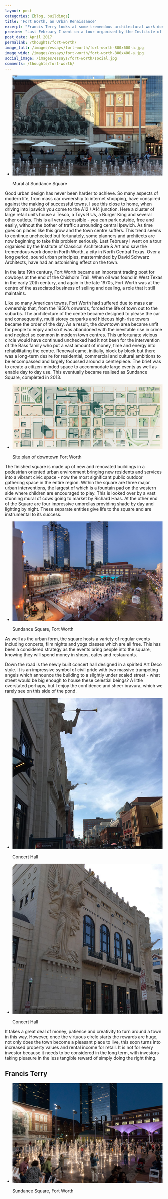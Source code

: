 ```yaml
---
layout: post
categories: [blog, buildings]
title: 'Fort Worth, an Urban Renaissance'
excerpt: "Francis Terry looks at some tremendous architectural work done in Forth Worth, a city in North Central Texas"
preview: "Last February I went on a tour organised by the Institute of Classical Architecture & Art and saw the tremendous work done in Forth Worth, a city in North Central Texas. Over a long period, sound urban principles have had an astonishing effect on the town..."
post_date: April 2017
permalink: /thoughts/fort-worth/
image_tall: /images/essays/fort-worth/fort-worth-800x600-a.jpg
image_wide: /images/essays/fort-worth/fort-worth-800x400-a.jpg
social_image: /images/essays/fort-worth/social.jpg
comments: /thoughts/fort-worth/
---
```


<ul class="list">
<li class="full">
<img class="full" src="/images/essays/fort-worth/thumbs/fort-worth-1.jpg" alt="Mural at Sundance Square" />
<p class="caption">Mural at Sundance Square</p>
</li>
</ul>

<p>
Good urban design has never been harder to achieve. So many aspects of modern life, from mass car ownership to internet shopping, have conspired against the making of successful towns. I see this close to home, when driving into Ipswich you come to the A12 / A14 junction. Here a cluster of large retail units house a Tesco, a Toys R Us, a Burger King and several other outlets. This is all very accessible - you can park outside, free and easily, without the bother of traffic surrounding central Ipswich. As time goes on places like this grow and the town centre suffers. This trend seems to continue unchecked but fortunately, some planners and architects are now beginning to take this problem seriously. Last February I went on a tour organised by the Institute of Classical Architecture & Art and saw the tremendous work done in Forth Worth, a city in North Central Texas. Over a long period, sound urban principles, masterminded by David Schwarz Architects, have had an astonishing effect on the town.
</p><p>
In the late 19th century, Fort Worth became an important trading post for cowboys at the end of the Chisholm Trail. When oil was found in West Texas in the early 20th century, and again in the late 1970s, Fort Worth was at the centre of the associated business of selling and dealing, a role that it still maintains. 
</p><p>
Like so many American towns, Fort Worth had suffered due to mass car ownership that, from the 1950’s onwards, forced the life of town out to the suburbs. The architecture of the centre became designed to please the car and consequently, multi storey carparks and hideous high-rise towers became the order of the day. As a result, the downtown area became unfit for people to enjoy and so it was abandoned with the inevitable rise in crime and neglect so common in modern town centres.  This unfortunate vicious circle would have continued unchecked had it not been for the intervention of the Bass family who put a vast amount of money, time and energy into rehabilitating the centre. Renewal came, initially, block by block but there was a long-term desire for residential, commercial and cultural ambitions to be encompassed and largely focussed around a centrepiece.  The brief was to create a citizen-minded space to accommodate large events as well as enable day to day use. This eventually became realised as Sundance Square, completed in 2013.
</p>

<ul class="list">
<li class="full">
<img class="full" src="/images/essays/fort-worth/fort-worth-2.jpg" alt="Site plan of downtown Fort Worth" />
<p class="caption">Site plan of downtown Fort Worth</p>
</li>
</ul>

<p>
The finished square is made up of new and renovated buildings in a pedestrian oriented urban environment bringing new residents and services into a vibrant civic space - now the most significant public outdoor gathering space in the entire region. Within the square are three major urban interventions, the largest of which is a fountain pad on the western side where children are encouraged to play.  This is looked over by a vast stunning mural of cows going to market by Richard Haas. At the other end of the Square are four impressive umbrellas providing shade by day and lighting by night. These separate entities give life to the square and are instrumental to its success.
</p>

<ul class="list">
<li class="full">
<img class="full" src="/images/essays/fort-worth/fort-worth-3.jpg" alt="Sundance Square, Fort Worth" />
<p class="caption">Sundance Square, Fort Worth</p>
</li>
</ul>

<p>
As well as the urban form, the square hosts a variety of regular events including concerts, film nights and yoga classes which are all free. This has been a considered strategy as the events bring people into the square, knowing they will spend money in shops, cafes and restaurants.
</p><p>
Down the road is the newly built concert hall designed in a spirited Art Deco style. It is an impressive symbol of civil pride with two massive trumpeting angels which announce the building to a slightly under scaled street - what street would be big enough to house these celestial beings?  A little overstated perhaps, but I enjoy the confidence and sheer bravura, which we rarely see on this side of the pond. 
</p>

<ul class="list">
<li class="half">
<img src="/images/essays/fort-worth/thumbs/fort-worth-4.jpg" alt="Concert Hall" />
<p class="caption">Concert Hall</p>
</li>
<li class="half">
<img src="/images/essays/fort-worth/thumbs/fort-worth-5.jpg" alt="Concert Hall" />
<p class="caption">Concert Hall</p>
</li>
</ul>

<p>
It takes a great deal of money, patience and creativity to turn around a town in this way.  However, once the virtuous circle starts the rewards are huge, not only does the town become a pleasant place to live, this soon turns into increased property values and rental income for retail. It is not for every investor because it needs to be considered in the long term, with investors taking pleasure in the less tangible reward of simply doing the right thing.
</p>

<h2>
Francis Terry
</h2>

<ul class="list">
<li class="full">
<img class="full" src="/images/essays/fort-worth/fort-worth-6.jpg" alt="Sundance Square, Fort Worth" />
<p class="caption">Sundance Square, Fort Worth</p>
</li>
</ul>